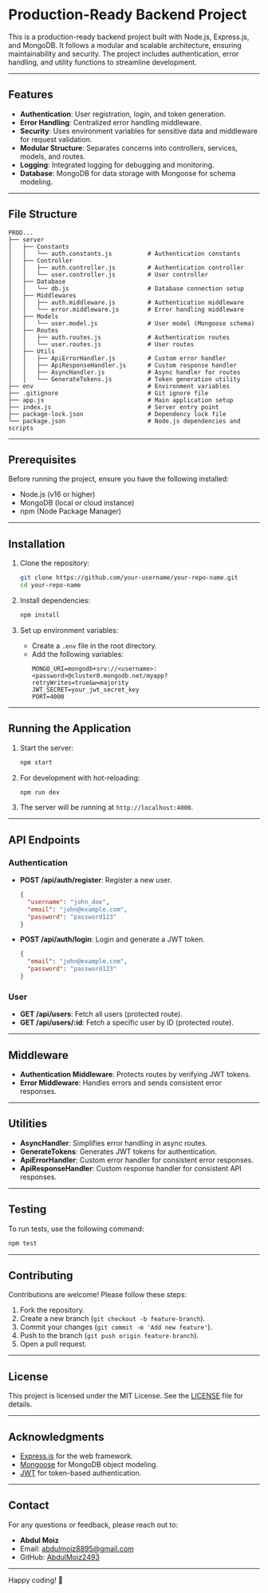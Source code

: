 # Production-Ready Backend Project

This is a production-ready backend project built with Node.js, Express.js, and MongoDB. It follows a modular and scalable architecture, ensuring maintainability and security. The project includes authentication, error handling, and utility functions to streamline development.

---

## Features

- **Authentication**: User registration, login, and token generation.
- **Error Handling**: Centralized error handling middleware.
- **Security**: Uses environment variables for sensitive data and middleware for request validation.
- **Modular Structure**: Separates concerns into controllers, services, models, and routes.
- **Logging**: Integrated logging for debugging and monitoring.
- **Database**: MongoDB for data storage with Mongoose for schema modeling.

---

## File Structure

```
PROD...
├── server
│   ├── Constants
│   │   └── auth.constants.js          # Authentication constants
│   ├── Controller
│   │   ├── auth.controller.js         # Authentication controller
│   │   └── user.controller.js         # User controller
│   ├── Database
│   │   └── db.js                      # Database connection setup
│   ├── Middlewares
│   │   ├── auth.middleware.js         # Authentication middleware
│   │   └── error.middleware.js        # Error handling middleware
│   ├── Models
│   │   └── user.model.js              # User model (Mongoose schema)
│   ├── Routes
│   │   ├── auth.routes.js             # Authentication routes
│   │   └── user.routes.js             # User routes
│   ├── Utils
│   │   ├── ApiErrorHandler.js         # Custom error handler
│   │   ├── ApiResponseHandler.js      # Custom response handler
│   │   ├── AsyncHandler.js            # Async handler for routes
│   │   └── GenerateTokens.js          # Token generation utility
├── env                                # Environment variables
├── .gitignore                         # Git ignore file
├── app.js                             # Main application setup
├── index.js                           # Server entry point
├── package-lock.json                  # Dependency lock file
└── package.json                       # Node.js dependencies and scripts
```

---

## Prerequisites

Before running the project, ensure you have the following installed:

- Node.js (v16 or higher)
- MongoDB (local or cloud instance)
- npm (Node Package Manager)

---

## Installation

1. Clone the repository:
   ```bash
   git clone https://github.com/your-username/your-repo-name.git
   cd your-repo-name
   ```

2. Install dependencies:
   ```bash
   npm install
   ```

3. Set up environment variables:
   - Create a `.env` file in the root directory.
   - Add the following variables:
     ```
     MONGO_URI=mongodb+srv://<username>:<password>@cluster0.mongodb.net/myapp?retryWrites=true&w=majority
     JWT_SECRET=your_jwt_secret_key
     PORT=4000
     ```

---

## Running the Application

1. Start the server:
   ```bash
   npm start
   ```

2. For development with hot-reloading:
   ```bash
   npm run dev
   ```

3. The server will be running at `http://localhost:4000`.

---

## API Endpoints

### Authentication
- **POST /api/auth/register**: Register a new user.
  ```json
  {
    "username": "john_doe",
    "email": "john@example.com",
    "password": "password123"
  }
  ```

- **POST /api/auth/login**: Login and generate a JWT token.
  ```json
  {
    "email": "john@example.com",
    "password": "password123"
  }
  ```

### User
- **GET /api/users**: Fetch all users (protected route).
- **GET /api/users/:id**: Fetch a specific user by ID (protected route).

---

## Middleware

- **Authentication Middleware**: Protects routes by verifying JWT tokens.
- **Error Middleware**: Handles errors and sends consistent error responses.

---

## Utilities

- **AsyncHandler**: Simplifies error handling in async routes.
- **GenerateTokens**: Generates JWT tokens for authentication.
- **ApiErrorHandler**: Custom error handler for consistent error responses.
- **ApiResponseHandler**: Custom response handler for consistent API responses.

---

## Testing

To run tests, use the following command:
```bash
npm test
```

---

## Contributing

Contributions are welcome! Please follow these steps:

1. Fork the repository.
2. Create a new branch (`git checkout -b feature-branch`).
3. Commit your changes (`git commit -m 'Add new feature'`).
4. Push to the branch (`git push origin feature-branch`).
5. Open a pull request.

---

## License

This project is licensed under the MIT License. See the [LICENSE](LICENSE) file for details.

---

## Acknowledgments

- [Express.js](https://expressjs.com/) for the web framework.
- [Mongoose](https://mongoosejs.com/) for MongoDB object modeling.
- [JWT](https://jwt.io/) for token-based authentication.

---

## Contact

For any questions or feedback, please reach out to:

- **Abdul Moiz**  
- Email: abdulmoiz8895@gmail.com  
- GitHub: [AbdulMoiz2493](https://github.com/your-username)  

---

Happy coding! 🚀
